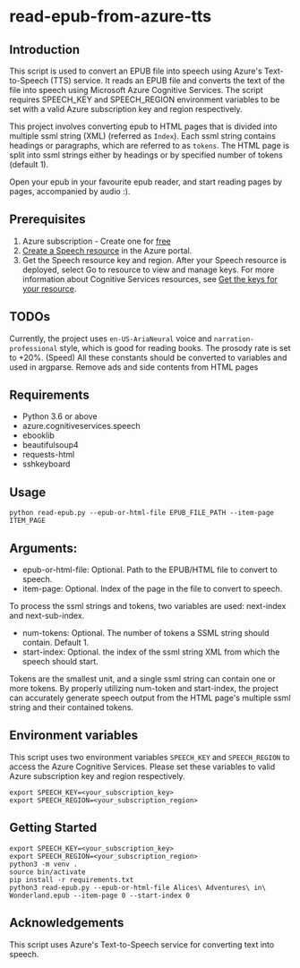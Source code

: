 # read-epub-from-azure-tts
## Introduction
This script is used to convert an EPUB file into speech using Azure's Text-to-Speech (TTS) service. It reads an EPUB file and converts the text of the file into speech using Microsoft Azure Cognitive Services. The script requires SPEECH_KEY and SPEECH_REGION environment variables to be set with a valid Azure subscription key and region respectively.

This project involves converting epub to HTML pages that is divided into multiple ssml string (XML) (referred as `Index`). Each ssml string contains headings or paragraphs, which are referred to as `tokens`.
The HTML page is split into ssml strings either by headings or by specified number of tokens (default 1).

Open your epub in your favourite epub reader, and start reading pages by pages, accompanied by audio :).

## Prerequisites
1. Azure subscription - Create one for [free](https://azure.microsoft.com/free/cognitive-services)
2. [Create a Speech resource](https://portal.azure.com/#create/Microsoft.CognitiveServicesSpeechServices) in the Azure portal.
3. Get the Speech resource key and region. After your Speech resource is deployed, select Go to resource to view and manage keys. For more information about Cognitive Services resources, see [Get the keys for your resource](https://learn.microsoft.com/en-us/azure/cognitive-services/cognitive-services-apis-create-account#get-the-keys-for-your-resource).

## TODOs
Currently, the project uses `en-US-AriaNeural` voice and `narration-professional` style, which is good for reading books.
The prosody rate is set to +20%. (Speed)
All these constants should be converted to variables and used in argparse.
Remove ads and side contents from HTML pages

## Requirements
* Python 3.6 or above
* azure.cognitiveservices.speech
* ebooklib
* beautifulsoup4
* requests-html
* sshkeyboard

## Usage

```
python read-epub.py --epub-or-html-file EPUB_FILE_PATH --item-page ITEM_PAGE
```

## Arguments:
* epub-or-html-file: Optional. Path to the EPUB/HTML file to convert to speech.
* item-page: Optional. Index of the page in the file to convert to speech.

To process the ssml strings and tokens, two variables are used: next-index and next-sub-index.

* num-tokens: Optional. The number of tokens a SSML string should contain. Default 1.
* start-index: Optional. the index of the ssml string XML from which the speech should start.

Tokens are the smallest unit, and a single ssml string can contain one or more tokens. By properly utilizing num-token and start-index, the project can accurately generate speech output from the HTML page's multiple ssml string and their contained tokens.

## Environment variables
This script uses two environment variables `SPEECH_KEY` and `SPEECH_REGION` to access the Azure Cognitive Services. Please set these variables to valid Azure subscription key and region respectively.

```
export SPEECH_KEY=<your_subscription_key>
export SPEECH_REGION=<your_subscription_region>
```

## Getting Started
```
export SPEECH_KEY=<your_subscription_key>
export SPEECH_REGION=<your_subscription_region>
python3 -m venv .
source bin/activate
pip install -r requirements.txt
python3 read-epub.py --epub-or-html-file Alices\ Adventures\ in\ Wonderland.epub --item-page 0 --start-index 0
```

## Acknowledgements
This script uses Azure's Text-to-Speech service for converting text into speech.